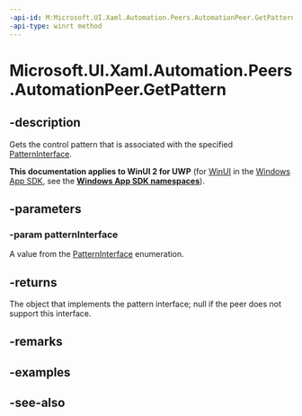 ```yaml
---
-api-id: M:Microsoft.UI.Xaml.Automation.Peers.AutomationPeer.GetPattern(Microsoft.UI.Xaml.Automation.Peers.PatternInterface)
-api-type: winrt method
---
```


<!-- Method syntax
public object GetPattern(Windows.UI.Xaml.Automation.Peers.PatternInterface patternInterface)
-->

# Microsoft.UI.Xaml.Automation.Peers.AutomationPeer.GetPattern

## -description
Gets the control pattern that is associated with the specified [PatternInterface](patterninterface.md).

**This documentation applies to WinUI 2 for UWP** (for [WinUI](/windows/apps/winui/winui3/) in the [Windows App SDK](/windows/apps/windows-app-sdk/), see the **[Windows App SDK namespaces](/windows/windows-app-sdk/api/winrt/)**).

## -parameters
### -param patternInterface
A value from the [PatternInterface](patterninterface.md) enumeration.

## -returns
The object that implements the pattern interface; null if the peer does not support this interface.

## -remarks

## -examples

## -see-also
